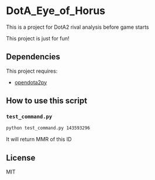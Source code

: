 # DotA_Eye_of_Horus

This is a project for DotA2 rival analysis before game starts

This project is just for fun!

Dependencies
----

This project requires:

* [opendota2py](https://pypi.org/project/opendota2py/)

How to use this script
----

### `test_command.py`

```sh
python test_command.py 143593296
```

It will return MMR of this ID

License
----

MIT